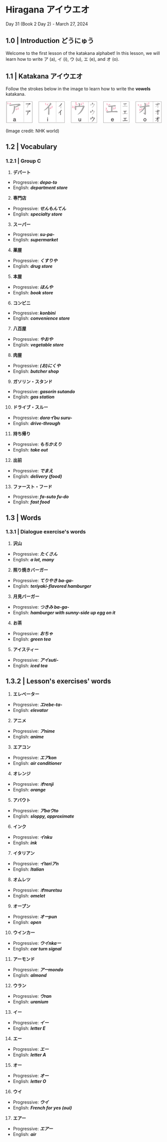 # Hiragana アイウエオ

Day 31 (Book 2 Day 2) - March 27, 2024

## 1.0 | Introduction どうにゅう

Welcome to the first lesson of the katakana alphabet! In this lesson, we will learn how to write ア (a), イ (i), ウ (u), エ (e), and オ (o).

## 1.1 | Katakana アイウエオ

Follow the strokes below in the image to learn how to write the **vowels** katakana.

![Strokes ordering of the katakana ア, イ, ウ, エ, and オ](images/a-row.png)

(Image credit: NHK world)

## 1.2 | Vocabulary

### 1.2.1 | Group C

1. **デパート**

- Progressive: _**depa-to**_
- English: _**department store**_

2. **専門店**

- Progressive: _**せんもんてん**_
- English: _**specialty store**_

3. **スーパー**

- Progressive: _**su-pa-**_
- English: _**supermarket**_

4. **薬屋**

- Progressive: _**くすりや**_
- English: _**drug store**_

5. **本屋**

- Progressive: _**ほんや**_
- English: _**book store**_

6. **コンビニ**

- Progressive: _**konbini**_
- English: _**convenience store**_

7. **八百屋**

- Progressive: _**やおや**_
- English: _**vegetable store**_

8. **肉屋**

- Progressive: _**(お)にくや**_
- English: _**butcher shop**_

9. **ガソリン・スタンド**

- Progressive: _**gasorin sutando**_
- English: _**gas station**_

10. **ドライブ・スルー**

- Progressive: _**doraイbu suru-**_
- English: _**drive-through**_

11. **持ち帰り**

- Progressive: _**もちかえり**_
- English: _**take out**_

12. **出前**

- Progressive: _**でまえ**_
- English: _**delivery (food)**_

13. **ファースト・フード**

- Progressive: _**fa-suto fu-do**_
- English: _**fast food**_

## 1.3 | Words

### 1.3.1 | Dialogue exercise's words

1. **沢山**

- Progressive: _**たくさん**_
- English: _**a lot, many**_

2. **照り焼きバーガー**

- Progressive: _**てりやき ba-ga-**_
- English: _**teriyaki-flavored hamburger**_

3. **月見バーガー**

- Progressive: _**つきみ ba-ga-**_
- English: _**hamburger with sunny-side up egg on it**_

4. **お茶**

- Progressive: _**おちゃ**_
- English: _**green tea**_

5. **アイスティー**

- Progressive: _**アイsuti-**_
- English: _**iced tea**_

## 1.3.2 | Lesson's exercises' words

1. **エレベーター**

- Progressive: _**エrebe-ta-**_
- English: _**elevator**_

2. **アニメ**

- Progressive: _**アnime**_
- English: _**anime**_

3. **エアコン**

- Progressive: _**エアkon**_
- English: _**air conditioner**_

4. **オレンジ**

- Progressive: _**オrenji**_
- English: _**orange**_

5. **アバウト**

- Progressive: _**アbaウto**_
- English: _**sloppy, approximate**_

6. **インク**

- Progressive: _**イnku**_
- English: _**ink**_

7. **イタリアン**

- Progressive: _**イtariアn**_
- English: _**Italian**_

8. **オムレツ**

- Progressive: _**オmuretsu**_
- English: _**omelet**_

9. **オープン**

- Progressive: _**オーpun**_
- English: _**open**_

10. **ウインカー**

- Progressive: _**ウイnkaー**_
- English: _**car turn signal**_

11. **アーモンド**

- Progressive: _**アーmondo**_
- English: _**almond**_

12. **ウラン**

- Progressive: _**ウran**_
- English: _**uranium**_

13. **イー**

- Progressive: _**イー**_
- English: _**letter E**_

14. **エー**

- Progressive: _**エー**_
- English: _**letter A**_

15. **オー**

- Progressive: _**オー**_
- English: _**letter O**_

16. **ウイ**

- Progressive: _**ウイ**_
- English: _**French for yes (oui)**_

17. **エアー**

- Progressive: _**エアー**_
- English: _**air**_
